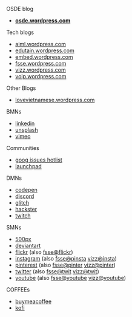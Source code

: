 OSDE blog
- **[osde.wordpress.com](https://osde8info.wordpress.com)**

Tech blogs
- [aiml.wordpress.com](https://aidlml.wordpress.com)
- [edutain.wordpress.com](https://edutain8.wordpress.com)
- [embed.wordpress.com](https://embed8.wordpress.com)
- [fsse.wordpress.com](https://fsse8info.wordpress.com)
- [vizz.wordpress.com](https://vizz8info.wordpress.com)
- [voip.wordpress.com](https://voippix.wordpress.com)

Other Blogs
- [lovevietnamese.wordpress.com](https://lovevietnamese.wordpress.com/)

BMNs
- [linkedin](https://www.linkedin.com/)
- [unsplash](https://unsplash.com/@osde8info)
- [vimeo](https://vimeo.com/osde8info)

Communities
- [goog issues hotlist](https://issuetracker.google.com/hotlists/1743334)
- [launchpad](https://launchpad.net/~osde8info)
 
DMNs
- [codepen](https://codepen.io/osde8info/)
- [discord](https://discord.com/channels/@me)
- [glitch](https://glitch.com/@osde8info)
- [hackster](https://www.hackster.io/osde8info)
- [twitch](https://www.twitch.tv/)

SMNs
- [500px](https://500px.com/p/osde8info?view=photos)
- [deviantart](https://www.deviantart.com/osde8info)
- [flickr](https://www.flickr.com/photos/osde-info/) (also [fsse@flickr](https://www.flickr.com/photos/fsse-info/))
- [instagram](https://www.instagram.com/osde8info/) (also [fsse@pinsta](https://www.instagram.com/fsse8info/) [vizz@insta](https://www.instagram.com/vizz8info/))
- [pinterest](https://www.pinterest.co.uk/osde8info/) (also [fsse@pinter](https://www.pinterest.co.uk/fsse8info/) [vizz@pinter](https://www.pinterest.co.uk/vizz8info/))
- [twitter](https://twitter.com/osde8info) (also [fsse@twit](https://twitter.com/fsse8info) [vizz@twit](https://twitter.com/vizz8info))
- [youtube](https://www.youtube.com/channel/) (also [fsse@youtube](https://www.youtube.com/channel/fsse8info) [vizz@youtube](https://www.youtube.com/channelhttps://twitter.com/vizz8info))

COFFEEs
- [buymeacoffee](https://www.buymeacoffee.com/VbmwyiF)
- [kofi](https://ko-fi.com/osde8info)

